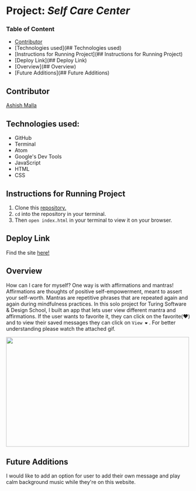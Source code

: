 # Project: *Self Care Center*

### Table of Content
- [Contributor](##Contributor)
- [Technologies used](## Technologies used)
- [Instructions for Running Project](## Instructions for Running Project)
- [Deploy Link](## Deploy Link)
- [Overview](## Overview)
- [Future Additions](## Future Additions)
## Contributor
[Ashish Malla](https://github.com/asiisii)

## Technologies used:
- GitHub
- Terminal
- Atom
- Google's Dev Tools
- JavaScript
- HTML
- CSS

## Instructions for Running Project
1. Clone this [repository.](https://github.com/asiisii/self-care-center.git)
2. `cd` into the repository in your terminal.
3. Then `open index.html` in your terminal to view it on your browser.

## Deploy Link
Find the site [here!](https://asiisii.github.io/self-care-center/)

## Overview

How can I care for myself? One way is with affirmations and mantras!
Affirmations are thoughts of positive self-empowerment, meant to assert your self-worth.
Mantras are repetitive phrases that are repeated again and again during mindfulness practices.
In this solo project for Turing Software & Design School, I built an app that lets user view different mantra and affirmations. If the user wants to favorite it, they can click on the favorite(❤️) and to view their saved messages they can click on `View ❤️` . For better understanding please watch the attached gif.

<img src="https://media.giphy.com/media/xVoMqnpV0huezngjk3/giphy.gif" height="300px" width="500px">

## Future Additions

I would like to add an option for user to add their own message and play calm background music while they're on this website.
